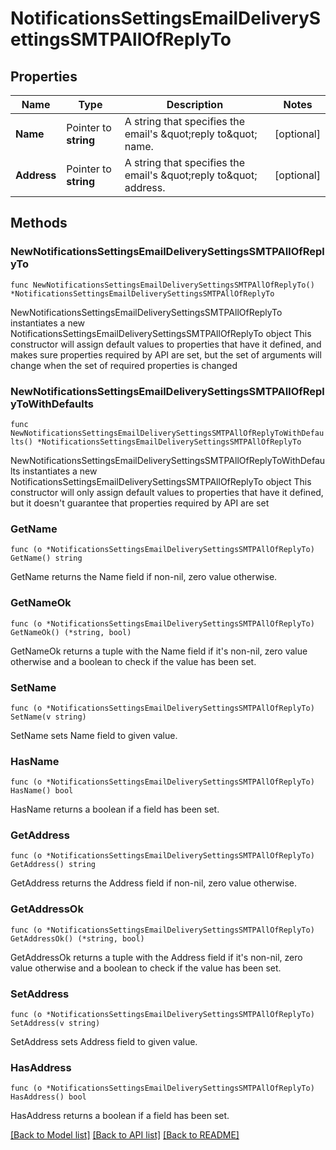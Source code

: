 # NotificationsSettingsEmailDeliverySettingsSMTPAllOfReplyTo

## Properties

Name | Type | Description | Notes
------------ | ------------- | ------------- | -------------
**Name** | Pointer to **string** | A string that specifies the email&#39;s \&quot;reply to\&quot; name. | [optional] 
**Address** | Pointer to **string** | A string that specifies the email&#39;s \&quot;reply to\&quot; address. | [optional] 

## Methods

### NewNotificationsSettingsEmailDeliverySettingsSMTPAllOfReplyTo

`func NewNotificationsSettingsEmailDeliverySettingsSMTPAllOfReplyTo() *NotificationsSettingsEmailDeliverySettingsSMTPAllOfReplyTo`

NewNotificationsSettingsEmailDeliverySettingsSMTPAllOfReplyTo instantiates a new NotificationsSettingsEmailDeliverySettingsSMTPAllOfReplyTo object
This constructor will assign default values to properties that have it defined,
and makes sure properties required by API are set, but the set of arguments
will change when the set of required properties is changed

### NewNotificationsSettingsEmailDeliverySettingsSMTPAllOfReplyToWithDefaults

`func NewNotificationsSettingsEmailDeliverySettingsSMTPAllOfReplyToWithDefaults() *NotificationsSettingsEmailDeliverySettingsSMTPAllOfReplyTo`

NewNotificationsSettingsEmailDeliverySettingsSMTPAllOfReplyToWithDefaults instantiates a new NotificationsSettingsEmailDeliverySettingsSMTPAllOfReplyTo object
This constructor will only assign default values to properties that have it defined,
but it doesn't guarantee that properties required by API are set

### GetName

`func (o *NotificationsSettingsEmailDeliverySettingsSMTPAllOfReplyTo) GetName() string`

GetName returns the Name field if non-nil, zero value otherwise.

### GetNameOk

`func (o *NotificationsSettingsEmailDeliverySettingsSMTPAllOfReplyTo) GetNameOk() (*string, bool)`

GetNameOk returns a tuple with the Name field if it's non-nil, zero value otherwise
and a boolean to check if the value has been set.

### SetName

`func (o *NotificationsSettingsEmailDeliverySettingsSMTPAllOfReplyTo) SetName(v string)`

SetName sets Name field to given value.

### HasName

`func (o *NotificationsSettingsEmailDeliverySettingsSMTPAllOfReplyTo) HasName() bool`

HasName returns a boolean if a field has been set.

### GetAddress

`func (o *NotificationsSettingsEmailDeliverySettingsSMTPAllOfReplyTo) GetAddress() string`

GetAddress returns the Address field if non-nil, zero value otherwise.

### GetAddressOk

`func (o *NotificationsSettingsEmailDeliverySettingsSMTPAllOfReplyTo) GetAddressOk() (*string, bool)`

GetAddressOk returns a tuple with the Address field if it's non-nil, zero value otherwise
and a boolean to check if the value has been set.

### SetAddress

`func (o *NotificationsSettingsEmailDeliverySettingsSMTPAllOfReplyTo) SetAddress(v string)`

SetAddress sets Address field to given value.

### HasAddress

`func (o *NotificationsSettingsEmailDeliverySettingsSMTPAllOfReplyTo) HasAddress() bool`

HasAddress returns a boolean if a field has been set.


[[Back to Model list]](../README.md#documentation-for-models) [[Back to API list]](../README.md#documentation-for-api-endpoints) [[Back to README]](../README.md)


